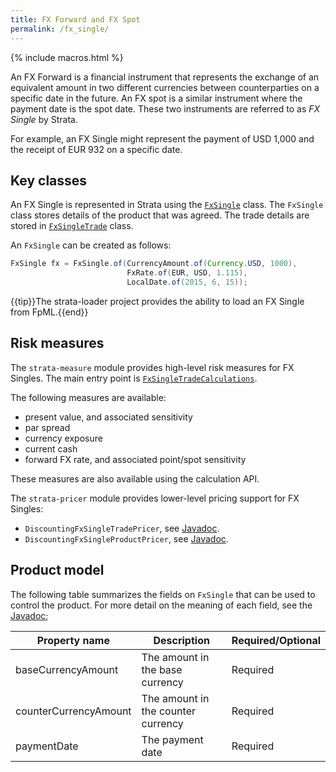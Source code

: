 ```yaml
---
title: FX Forward and FX Spot
permalink: /fx_single/
---
```


{% include macros.html %}

An FX Forward is a financial instrument that represents the exchange of an equivalent amount
in two different currencies between counterparties on a specific date in the future.
An FX spot is a similar instrument where the payment date is the spot date.
These two instruments are referred to as *FX Single* by Strata.

For example, an FX Single might represent the payment of USD 1,000 and the receipt of EUR 932
on a specific date.


## Key classes

An FX Single is represented in Strata using the [`FxSingle`]({{site.baseurl}}/apidocs/com/opengamma/strata/product/fx/FxSingle.html) class.
The `FxSingle` class stores details of the product that was agreed.
The trade details are stored in [`FxSingleTrade`]({{site.baseurl}}/apidocs/com/opengamma/strata/product/fx/FxSingleTrade.html) class.

An `FxSingle` can be created as follows:

```java
FxSingle fx = FxSingle.of(CurrencyAmount.of(Currency.USD, 1000),
                          FxRate.of(EUR, USD, 1.115),
                          LocalDate.of(2015, 6, 15));
```

{{tip}}The strata-loader project provides the ability to load an FX Single from FpML.{{end}}


## Risk measures

The `strata-measure` module provides high-level risk measures for FX Singles.
The main entry point is
[`FxSingleTradeCalculations`]({{site.baseurl}}/apidocs/com/opengamma/strata/measure/fx/FxSingleTradeCalculations.html).

The following measures are available:

* present value, and associated sensitivity
* par spread
* currency exposure
* current cash
* forward FX rate, and associated point/spot sensitivity

These measures are also available using the calculation API.

The `strata-pricer` module provides lower-level pricing support for FX Singles:

* `DiscountingFxSingleTradePricer`, see [Javadoc]({{site.baseurl}}/apidocs/com/opengamma/strata/pricer/fx/DiscountingFxSingleTradePricer.html).
* `DiscountingFxSingleProductPricer`, see [Javadoc]({{site.baseurl}}/apidocs/com/opengamma/strata/pricer/fx/DiscountingFxSingleProductPricer.html).

## Product model

The following table summarizes the fields on `FxSingle` that can be used to control the product.
For more detail on the meaning of each field, see the
[Javadoc]({{site.baseurl}}/apidocs/com/opengamma/strata/product/fx/FxSingle.html);

| Property name         | Description | Required/Optional |
|-----------------------|-------------|-------------------|
| baseCurrencyAmount    | The amount in the base currency | Required |
| counterCurrencyAmount | The amount in the counter currency | Required |
| paymentDate           | The payment date | Required |
